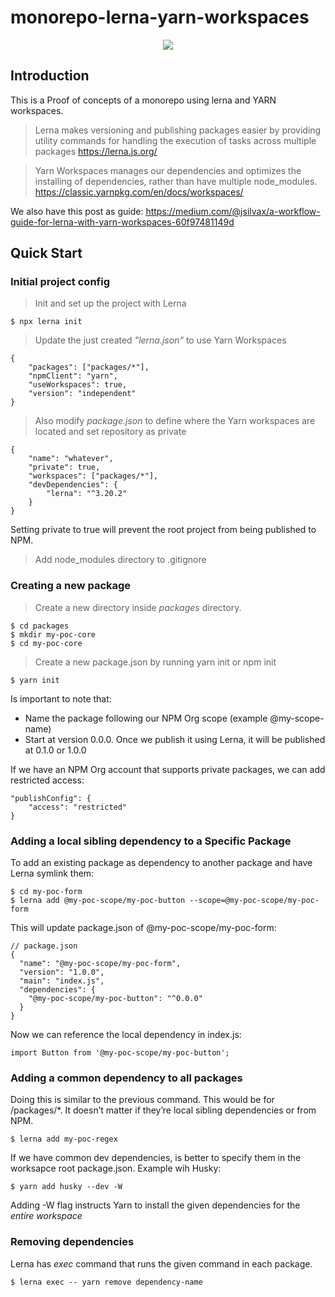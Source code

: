 # monorepo-lerna-yarn-workspaces

<p align="center">
  <a href="https://lerna.js.org/">
    <img  src="https://miro.medium.com/max/800/1*lgWw_inXlHN4dSgn4hxJSg.jpeg">
  </a>
</p>

## Introduction

This is a Proof of concepts of a monorepo using lerna and YARN workspaces.

> Lerna makes versioning and publishing packages easier by providing utility commands for handling the execution of tasks across multiple packages 
https://lerna.js.org/

> Yarn Workspaces manages our dependencies and optimizes the installing of dependencies, rather than have multiple node_modules. 
https://classic.yarnpkg.com/en/docs/workspaces/


We also have this post as guide: https://medium.com/@jsilvax/a-workflow-guide-for-lerna-with-yarn-workspaces-60f97481149d

## Quick Start


### Initial project config

> Init and set up the project with Lerna
```
$ npx lerna init
```

> Update the just created *"lerna.json"* to use Yarn Workspaces
```
{
    "packages": ["packages/*"],
    "npmClient": "yarn",
    "useWorkspaces": true,
    "version": "independent"
}
```

> Also modify *package.json* to define where the Yarn workspaces are located and set repository as private
```
{
    "name": "whatever",
    "private": true,
    "workspaces": ["packages/*"],
    "devDependencies": {
        "lerna": "^3.20.2"
    }
}
```
Setting private to true will prevent the root project from being published to NPM.

> Add node_modules directory to .gitignore


### Creating a new package

> Create a new directory inside *packages* directory.

```
$ cd packages
$ mkdir my-poc-core
$ cd my-poc-core

```

> Create a new package.json by running yarn init or npm init
```
$ yarn init
```
Is important to note that:
* Name the package following our NPM Org scope (example @my-scope-name)
* Start at version 0.0.0. Once we publish it using Lerna, it will be published at 0.1.0 or 1.0.0

If we have an NPM Org account that supports private packages, we can add restricted access:
```
"publishConfig": {
    "access": "restricted"
}
```

### Adding a local sibling dependency to a Specific Package

To add an existing package as dependency to another package and have Lerna symlink them:
```
$ cd my-poc-form
$ lerna add @my-poc-scope/my-poc-button --scope=@my-poc-scope/my-poc-form
```

This will update package.json of @my-poc-scope/my-poc-form:
```
// package.json
{
  "name": "@my-poc-scope/my-poc-form",
  "version": "1.0.0",
  "main": "index.js",
  "dependencies": {
    "@my-poc-scope/my-poc-button": "^0.0.0"
  }
}
```

Now we can reference the local dependency in index.js:
```
import Button from '@my-poc-scope/my-poc-button';
```

### Adding a common dependency to all packages
Doing this is similar to the previous command. This would be for /packages/*. 
It doesn’t matter if they’re local sibling dependencies or from NPM.

```
$ lerna add my-poc-regex
```

If we have common dev dependencies, is better to specify them in the worksapce root package.json.
Example wih Husky:
```
$ yarn add husky --dev -W
```
Adding -W flag instructs Yarn to install the given dependencies for the *entire workspace*


### Removing dependencies
Lerna has *exec* command that runs the given command in each package.
```
$ lerna exec -- yarn remove dependency-name
```